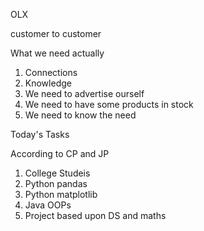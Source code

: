 OLX

customer to customer

What we need actually

1. Connections
2. Knowledge
3. We need to advertise ourself
4. We need to have some products in stock
5. We need to know the need

Today's Tasks

According to CP and JP

1. College Studeis
2. Python pandas
3. Python matplotlib
4. Java OOPs 
5. Project based upon DS and maths
